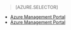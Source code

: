 > [AZURE.SELECTOR]
- [Azure Management Portal](/documentation/articles/storage-create-storage-account)
- [Azure Management Portal](/documentation/articles/storage-create-storage-account-classic-portal)
